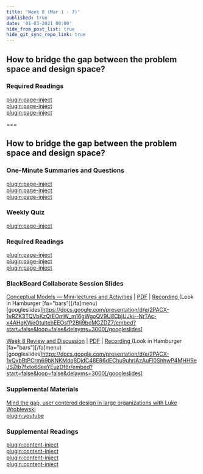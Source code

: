 ```yaml
---
title: 'Week 8 (Mar 1 - 7)'
published: true
date: '01-03-2021 00:00'
hide_from_post_list: true
hide_git_sync_repo_link: true
---
```


## How to bridge the gap between the problem space and design space?

### Required Readings  
[plugin:page-inject](/211/weekly-readings/week-08-1?template=partials/embedlycardlinkonly)  
[plugin:page-inject](/211/weekly-readings/week-08-2?template=partials/embedlycardlinkonly)  
[plugin:page-inject](/211/weekly-readings/week-08-3?template=partials/embedlycardlinkonly)  

===

## **How to bridge the gap between the problem space and design space?**

### One-Minute Summaries and Questions  
[plugin:page-inject](/211/lms-assignments/one-minute-summaries/week-08-1)  
[plugin:page-inject](/211/lms-assignments/one-minute-summaries/week-08-2)  
[plugin:page-inject](/211/lms-assignments/one-minute-summaries/week-08-3)  

### Weekly Quiz
[plugin:page-inject](/211/lms-assignments/weekly-review-quizzes/week-08)  

### Required Readings  
[plugin:page-inject](/211/weekly-readings/week-08-1?template=partials/embedlycardlinkonly)  
[plugin:page-inject](/211/weekly-readings/week-08-2?template=partials/embedlycardlinkonly)  
[plugin:page-inject](/211/weekly-readings/week-08-3?template=partials/embedlycardlinkonly)  

### BlackBoard Collaborate Session Slides
[Conceptual Models — Mini-lectures and Activities](https://docs.google.com/presentation/d/e/2PACX-1vRZK3TQVbKzQtEOmW_m16gWgoQV9U8CbjUJki--NrTAc-x4AHgKWeOtultehEEOsfP2BIj9bcMGZDZ7/pub?start=false&loop=false&delayms=3000) | [PDF](https://canvas.sfu.ca/courses/59869/files/folder/Downloads/Slides%20PDFs/Mini-Lectures%20and%20Activities/Week-08) | [Recording ](https://canvas.sfu.ca/courses/59869/external_tools/3544) (Look in Hamburger [fa="bars"][/fa]menu)
[googleslides]https://docs.google.com/presentation/d/e/2PACX-1vRZK3TQVbKzQtEOmW_m16gWgoQV9U8CbjUJki--NrTAc-x4AHgKWeOtultehEEOsfP2BIj9bcMGZDZ7/embed?start=false&loop=false&delayms=3000[/googleslides]

[Week 8 Review and Discussion](https://docs.google.com/presentation/d/e/2PACX-1vQxbBtPCrm69bKNKMdq8DjdC48E86dEChu9uhrlAzAuFl0ShhwP4MHH9eJSZtb7fxto6SeeYEuzDf8r/pub?start=false&loop=false&delayms=3000) | [PDF](https://canvas.sfu.ca/courses/59869/files/folder/Downloads/Slides%20PDFs/Review%20and%20Discussion/Week-08) | [Recording ](https://canvas.sfu.ca/courses/59869/external_tools/3544) (Look in Hamburger [fa="bars"][/fa]menu)
[googleslides]https://docs.google.com/presentation/d/e/2PACX-1vQxbBtPCrm69bKNKMdq8DjdC48E86dEChu9uhrlAzAuFl0ShhwP4MHH9eJSZtb7fxto6SeeYEuzDf8r/embed?start=false&loop=false&delayms=3000[/googleslides]

### Supplemental Materials  
[Mind the gap, user centered design in large organizations with Luke Wroblewski](https://www.youtube.com/watch?v=mAiNdU1go1A)  
[plugin:youtube](https://www.youtube.com/watch?v=mAiNdU1go1A)

### Supplemental Readings  
[plugin:content-inject](/211/ux-techniques-guide/how-to-bridge-the-gap-between-the-problem-space-and-design-space/cognitive-psychology)  
[plugin:content-inject](/211/ux-techniques-guide/how-to-bridge-the-gap-between-the-problem-space-and-design-space/conceptual-models)   
[plugin:content-inject](/211/ux-techniques-guide/how-to-bridge-the-gap-between-the-problem-space-and-design-space/emotional-design)   
[plugin:content-inject](/211/ux-techniques-guide/how-to-bridge-the-gap-between-the-problem-space-and-design-space/inclusive-design)   
